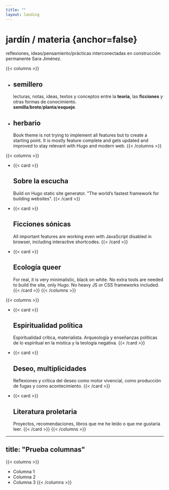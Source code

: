 ```yaml
---
title: ""
layout: landing
---
```


<div class="book-hero">

# jardín / materia {anchor=false}
reflexiones, ideas/pensamiento/prácticas interconectadas en construcción permanente
Sara Jiménez. 


{{< columns >}}
- ## semillero  
  lecturas, notas, ideas, textos y conceptos entre la **teoría**, las **ficciones** y otras formas de conocimiento.  
  **semilla**/**brote**/**planta**/**esqueje**.
- ## herbario  
  Book theme is not trying to implement all features but to create a starting point. It is mostly feature complete and gets updated and improved to stay relevant with Hugo and modern web.
{{< /columns >}}

{{< columns >}}
- {{< card >}}
  ## Sobre la escucha
  Build on Hugo static site generator. "The world’s fastest framework for building websites".
  {{< /card >}}

- {{< card >}}
  ## Ficciones sónicas
  All important features are working even with JavaScript disabled in browser, including interactive shortcodes.
  {{< /card >}}

- {{< card >}}
  ## Ecología queer
  For real, it is very minimalistic, black on white. No extra tools are needed to build the site, only Hugo. No heavy JS or CSS frameworks included.
  {{< /card >}}
{{< /columns >}}

{{< columns >}}
- {{< card >}}
  ## Espiritualidad política
  Espiritualidad crítica, materialista. Arqueología y enseñanzas políticas de lo espiritual en la mística y la teología negativa.
  {{< /card >}}

- {{< card >}}
  ## Deseo, multiplicidades
  Reflexiones y crítica del deseo como motor vivencial, como producción de fugas y como acontecimiento.
  {{< /card >}}

- {{< card >}}
  ## Literatura proletaria
  Proyectos, recomendaciones, libros que me he leído o que me gustaría leer. 
  {{< /card >}}
{{< /columns >}}

---
title: "Prueba columnas"
---

{{< columns >}}
- Columna 1
- Columna 2
- Columna 3
{{< /columns >}}